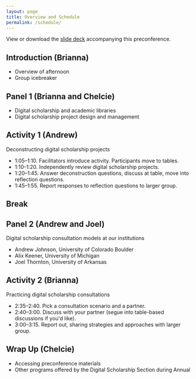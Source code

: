 ```yaml
---
layout: page
title: Overview and Schedule
permalink: /schedule/
---
```


View or download the [slide deck](https://docs.google.com/presentation/d/1WN_ySAVesD2Z2t_SGGI01jeWESr9x4N3SxKKuzKWuzc/edit?usp=sharing) accompanying this preconference.

## Introduction (Brianna)

* Overview of afternoon
* Group icebreaker

## Panel 1 (Brianna and Chelcie)

* Digital scholarship and academic libraries
* Digital scholarship project design and management

## Activity 1 (Andrew)

Deconstructing digital scholarship projects

* 1:05–1:10. Facilitators introduce activity. Participants move to tables.
* 1:10–1:20. Independently review digital scholarship projects.
* 1:20–1:45. Answer deconstruction questions, discuss at table, move into reflection questions.
* 1:45–1:55. Report responses to reflection questions to larger group.

## Break

## Panel 2 (Andrew and Joel)

Digital scholarship consultation models at our institutions

* Andrew Johnson, University of Colorado Boulder
* Alix Keener, University of Michigan
* Joel Thornton, University of Arkansas

## Activity 2 (Brianna)

Practicing digital scholarship consultations

* 2:35–2:40. Pick a consultation scenario and a partner.
* 2:40–3:00. Discuss with your partner (segue into table-based discussions if you'd like).
* 3:00–3:15. Report out, sharing strategies and approaches with larger group.

## Wrap Up (Chelcie)

* Accessing preconference materials
* Other programs offered by the Digital Scholarship Section during Annual
